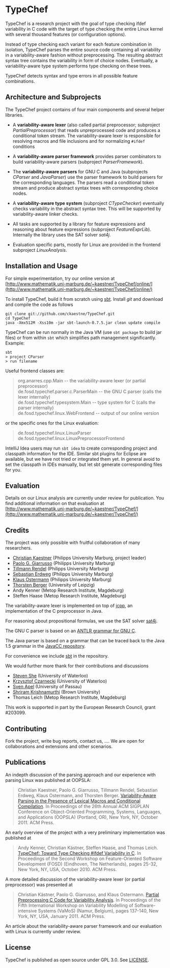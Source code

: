 TypeChef
========

TypeChef is a research project with the goal of type checking ifdef variability in C code with the target of
type checking the entire Linux kernel with several thousand features (or configuration options).

Instead of type checking each variant for each feature combination in isolation, TypeChef parses the
entire source code containing all variability in a variability-aware fashion without preprocessing.
The resulting abstract syntax tree contains the variability in form of choice nodes. Eventually, a
variability-aware type system performs type checking on these trees.

TypeChef detects syntax and type errors in all possible feature combinations.


Architecture and Subprojects
----------------------------

The TypeChef project contains of four main components and several helper libraries.

* A **variability-aware lexer** (also called partial preprocessor; subproject *PartialPreprocessor*) that
  reads unpreprocessed code and produces a conditional token stream. The variability-aware lexer is responsible
  for resolving macros and file inclusions and for normalizing `#ifdef` conditions

* A **variability-aware parser framework** provides parser combinators to build variability-aware parsers
  (subproject *ParserFramework*).

* The **variability-aware parsers** for GNU C and Java (subprojects *CParser* and *JavaParser*) use the parser
  framework to build parsers for the corresponding languages. The parsers read a conditional token stream and
  produce abstract syntax trees with corresponding choice nodes.

* A **variability-aware type system** (subproject *CTypeChecker*) eventually checks variability in the abstract
  syntax tree. This will be supported by variability-aware linker checks.

* All tasks are supported by a library for feature expressions and reasoning about feature expressions
  (subproject *FeatureExprLib*). Internally the library uses the SAT solver *sat4j*.

* Evaluation specific parts, mostly for Linux are provided in the frontend subproject *LinuxAnalysis*.

Installation and Usage
----------------------

For simple experimentation, try our online version at [http://www.mathematik.uni-marburg.de/~kaestner/TypeChef/online/](http://www.mathematik.uni-marburg.de/~kaestner/TypeChef/online/)

To install TypeChef, build it from scratch using [sbt](http://code.google.com/p/simple-build-tool/). Install
*git* and download and compile the code as follows

    git clone git://github.com/ckaestne/TypeChef.git
    cd TypeChef
    java -Xmx512M -Xss10m -jar sbt-launch-0.7.5.jar clean update compile

TypeChef can be run normally in the Java VM (use `sbt package` to build jar files) or from within `sbt` which
simplifies path management significantly. Example:

    sbt
    > project CParser
    > run filename

Useful frontend classes are:

> org.anarres.cpp.Main                  -- the variability-aware lexer (or partial preprocessor)  
> de.fosd.typechef.parser.c.ParserMain  -- the GNU C parser (calls the lexer internally)  
> de.fosd.typechef.typesystem.Main      -- type system for C (calls the parser internally)  
> de.fosd.typechef.linux.WebFrontend    -- output of our online version

or the specific ones for the Linux evaluation:

> de.fosd.typechef.linux.LinuxParser  
> de.fosd.typechef.linux.LinuxPreprocessorFrontend

IntelliJ Idea users may run `sbt idea` to create corresponding project and classpath information for the IDE. Similar sbt plugins for Eclipse are available, but we have not tried or integrated them yet. In general avoid to set the classpath in IDEs manually, but let sbt generate corresponding files for you.

Evaluation
----------

Details on our Linux analysis are currently under review for publication.
You find additional information on that evaluation at [http://www.mathematik.uni-marburg.de/~kaestner/TypeChef/](http://www.mathematik.uni-marburg.de/~kaestner/TypeChef/)


Credits
-------

The project was only possible with fruitful collaboration of many researchers.

* [Christian Kaestner](http://www.uni-marburg.de/fb12/ps/team/kaestner) (Philipps University Marburg, project leader)
* [Paolo G. Giarrusso](http://www.informatik.uni-marburg.de/~pgiarrusso/) (Philipps University Marburg)
* [Tillmann Rendel](http://www.informatik.uni-marburg.de/~rendel/) (Philipps University Marburg)
* [Sebastian Erdweg](http://www.informatik.uni-marburg.de/~seba/) (Philipps University Marburg)
* [Klaus Ostermann](http://www.informatik.uni-marburg.de/~kos/) (Philipps University Marburg)
* [Thorsten Berger](http://bis.uni-leipzig.de/ThorstenBerger) (University of Leipzig)
* Andy Kenner (Metop Research Institute, Magdeburg)
* Steffen Haase (Metop Research Institute, Magdeburg)

The variability-aware lexer is implemented on top of [jcpp](http://www.anarres.org/projects/jcpp/), an implementation of the
C preprocessor in Java.

For reasoning about propositional formulas, we use the SAT solver [sat4j](http://www.sat4j.org/).

The GNU C parser is based on an [ANTLR grammar for GNU C](http://www.antlr.org/grammar/cgram).

The Java parser is based on a grammar that can be traced back to the Java 1.5 grammar in the
[JavaCC repository](http://java.net/projects/javacc/downloads/directory/contrib/grammars).

For convenience we include [sbt](http://code.google.com/p/simple-build-tool/) in the repository.

We would further more thank for their contributions and discussions
* [Steven She](http://www.eng.uwaterloo.ca/~shshe/) (University of Waterloo)
* [Krzysztof Czarnecki](http://gsd.uwaterloo.ca/kczarnec) (University of Waterloo)
* [Sven Apel](http://www.infosun.fim.uni-passau.de/spl/apel/) (University of Passau)
* [Shriram Krishnamurthi](http://www.cs.brown.edu/~sk/) (Brown University)
* Thomas Leich (Metop Research Institute, Magdeburg)

This work is supported in part by the European Research Council, grant #203099.

Contributing
------------

Fork the project, write bug reports, contact us, .... We are open for collaborations and extensions and other scenarios.


Publications
------------

An indepth discussion of the parsing approach and our experience with parsing Linux was published at OOPSLA:

> Christian Kaestner, Paolo G. Giarrusso, Tillmann Rendel, Sebastian Erdweg, Klaus Ostermann, and Thorsten Berger. [Variability-Aware Parsing in the Presence of Lexical Macros and Conditional Compilation](http://www.informatik.uni-marburg.de/~kaestner/oopsla11_typechef.pdf). In Proceedings of the 26th Annual ACM SIGPLAN Conference on Object-Oriented Programming, Systems, Languages, and Applications (OOPSLA) (Portland, OR), New York, NY, October 2011. ACM Press.

An early overview of the project with a very preliminary implementation was published at

> Andy Kenner, Christian Kästner, Steffen Haase, and Thomas Leich. [TypeChef: Toward Type Checking #ifdef Variability in C](http://www.informatik.uni-marburg.de/~kaestner/FOSD10-typechef.pdf). In Proceedings of the Second Workshop on Feature-Oriented Software Development (FOSD) (Eindhoven, The Netherlands), pages 25-32, New York, NY, USA, October 2010. ACM Press.

A more detailed discussion of the variability-aware lexer (or partial preprocessor) was presented at

> Christian Kästner, Paolo G. Giarrusso, and Klaus Ostermann. [Partial Preprocessing C Code for Variability Analysis](http://www.informatik.uni-marburg.de/~kaestner/vamos11.pdf). In Proceedings of the Fifth International Workshop on Variability Modelling of Software-intensive Systems (VaMoS) (Namur, Belgium), pages 137-140, New York, NY, USA, January 2011. ACM Press.

An article about the variability-aware parser framework and our evaluation with Linux is currently under review.


License
-------

TypeChef is published as open source under GPL 3.0. See [LICENSE](TypeChef/blob/master/LICENSE).
